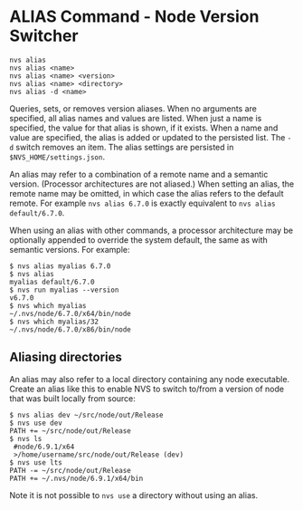 # ALIAS Command - Node Version Switcher

    nvs alias
    nvs alias <name>
    nvs alias <name> <version>
    nvs alias <name> <directory>
    nvs alias -d <name>

Queries, sets, or removes version aliases. When no arguments are specified, all alias names and values are listed. When just a name is specified, the value for that alias is shown, if it exists. When a name and value are specified, the alias is added or updated to the persisted list. The `-d` switch removes an item. The alias settings are persisted in `$NVS_HOME/settings.json`.

An alias may refer to a combination of a remote name and a semantic version. (Processor architectures are not aliased.) When setting an alias, the remote name may be omitted, in which case the alias refers to the default remote. For example `nvs alias 6.7.0` is exactly equivalent to `nvs alias default/6.7.0`.

When using an alias with other commands, a processor architecture may be optionally appended to override the system default, the same as with semantic versions. For example:

    $ nvs alias myalias 6.7.0
    $ nvs alias
    myalias default/6.7.0
    $ nvs run myalias --version
    v6.7.0
    $ nvs which myalias
    ~/.nvs/node/6.7.0/x64/bin/node
    $ nvs which myalias/32
    ~/.nvs/node/6.7.0/x86/bin/node

## Aliasing directories

An alias may also refer to a local directory containing any node executable. Create an alias like this to enable NVS to switch to/from a version of node that was built locally from source:

    $ nvs alias dev ~/src/node/out/Release
    $ nvs use dev
    PATH += ~/src/node/out/Release
    $ nvs ls
     #node/6.9.1/x64
     >/home/username/src/node/out/Release (dev)
    $ nvs use lts
    PATH -= ~/src/node/out/Release
    PATH += ~/.nvs/node/6.9.1/x64/bin

Note it is not possible to `nvs use` a directory without using an alias.
